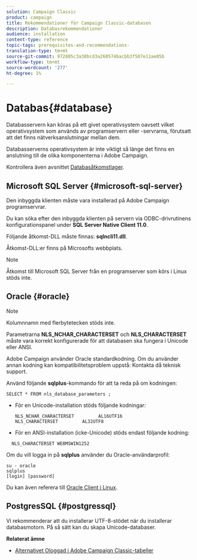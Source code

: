 ```yaml
---
solution: Campaign Classic
product: campaign
title: Rekommendationer för Campaign Classic-databasen
description: Databasrekommendationer
audience: installation
content-type: reference
topic-tags: prerequisites-and-recommendations-
translation-type: tm+mt
source-git-commit: 972885c3a38bcd3a260574bacbb3f507e11ae05b
workflow-type: tm+mt
source-wordcount: '277'
ht-degree: 1%

---
```



# Databas{#database}

Databasservern kan köras på ett givet operativsystem oavsett vilket operativsystem som används av programservern eller -servrarna, förutsatt att det finns nätverksanslutningar mellan dem.

Databasserverns operativsystem är inte viktigt så länge det finns en anslutning till de olika komponenterna i Adobe Campaign.

Kontrollera även avsnittet [Databasåtkomstlager](../../installation/using/prerequisites-of-campaign-installation-in-linux.md#database-access-layers).

## Microsoft SQL Server {#microsoft-sql-server}

Den inbyggda klienten måste vara installerad på Adobe Campaign programservrar.

Du kan söka efter den inbyggda klienten på servern via ODBC-drivrutinens konfigurationspanel under **SQL Server Native Client 11.0**.

Följande åtkomst-DLL måste finnas: **sqlncli11.dll**.

Åtkomst-DLL:er finns på Microsofts webbplats.

>[!NOTE]
>
>Åtkomst till Microsoft SQL Server från en programserver som körs i Linux stöds inte.

## Oracle {#oracle}

>[!NOTE]
>
>Kolumnnamn med flerbytetecken stöds inte.

Parametrarna **NLS_NCHAR_CHARACTERSET** och **NLS_CHARACTERSET** måste vara korrekt konfigurerade för att databasen ska fungera i Unicode eller ANSI.

Adobe Campaign använder Oracle standardkodning. Om du använder annan kodning kan kompatibilitetsproblem uppstå: Kontakta då teknisk support.

Använd följande **sqlplus**-kommando för att ta reda på om kodningen:

```
SELECT * FROM nls_database_parameters ;
```

* För en Unicode-installation stöds följande kodningar:

   ```
   NLS_NCHAR_CHARACTERSET         AL16UTF16
   NLS_CHARACTERSET         AL32UTF8
   ```

* För en ANSI-installation (icke-Unicode) stöds endast följande kodning:

```
  NLS_CHARACTERSET WE8MSWIN1252
```

Om du vill logga in på **sqlplus** använder du Oracle-användarprofil:

```
su - oracle 
sqlplus 
[login] [password]
```

Du kan även referera till [Oracle Client i Linux](../../installation/using/installing-packages-with-linux.md#oracle-client-in-linux).

## PostgresSQL {#postgressql}

Vi rekommenderar att du installerar UTF-8-stödet när du installerar databasmotorn. På så sätt kan du skapa Unicode-databaser.

**Relaterat ämne**

* [Alternativet Ologgad i Adobe Campaign Classic-tabeller](https://helpx.adobe.com/campaign/kb/unlogged-tables-classic.html)

